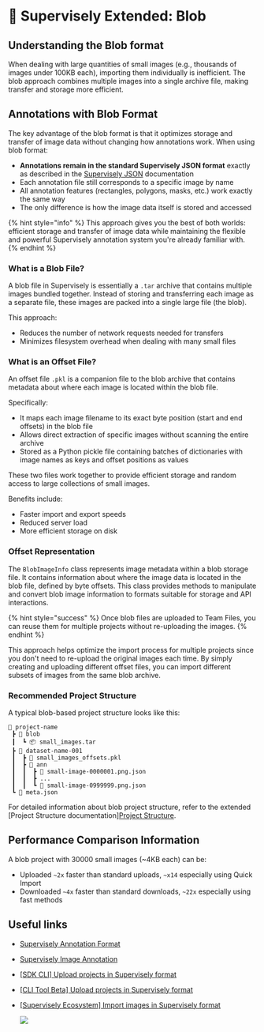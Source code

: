 # 🤖 Supervisely Extended: Blob

## Understanding the Blob format

When dealing with large quantities of small images (e.g., thousands of images under 100KB each), importing them individually is inefficient. The blob approach combines multiple images into a single archive file, making transfer and storage more efficient.

## Annotations with Blob Format

The key advantage of the blob format is that it optimizes storage and transfer of image data without changing how annotations work. When using blob format:

- **Annotations remain in the standard Supervisely JSON format** exactly as described in the [Supervisely JSON](supervisely.md) documentation
- Each annotation file still corresponds to a specific image by name
- All annotation features (rectangles, polygons, masks, etc.) work exactly the same way
- The only difference is how the image data itself is stored and accessed

{% hint style="info" %}
This approach gives you the best of both worlds: efficient storage and transfer of image data while maintaining the flexible and powerful Supervisely annotation system you're already familiar with.
{% endhint %}

### What is a Blob File?

A blob file in Supervisely is essentially a `.tar` archive that contains multiple images bundled together. Instead of storing and transferring each image as a separate file, these images are packed into a single large file (the blob). 

This approach:
- Reduces the number of network requests needed for transfers
- Minimizes filesystem overhead when dealing with many small files

### What is an Offset File?

An offset file `.pkl` is a companion file to the blob archive that contains metadata about where each image is located within the blob file. 

Specifically:
- It maps each image filename to its exact byte position (start and end offsets) in the blob file
- Allows direct extraction of specific images without scanning the entire archive
- Stored as a Python pickle file containing batches of dictionaries with image names as keys and offset positions as values

These two files work together to provide efficient storage and random access to large collections of small images.

Benefits include:

-   Faster import and export speeds
-   Reduced server load
-   More efficient storage on disk


### Offset Representation

The `BlobImageInfo` class represents image metadata within a blob storage file. It contains information about where the image data is located in the blob file, defined by byte offsets. This class provides methods to manipulate and convert blob image information to formats suitable for storage and API interactions.

{% hint style="success" %} Once blob files are uploaded to Team Files, you can reuse them for multiple projects without re-uploading the images. {% endhint %}

This approach helps optimize the import process for multiple projects since you don't need to re-upload the original images each time. By simply creating and uploading different offset files, you can import different subsets of images from the same blob archive.

### Recommended Project Structure

A typical blob-based project structure looks like this:

```text
📂 project-name
 ┣ 📂 blob
 ┃  ┗ 📦 small_images.tar
 ┣ 📂 dataset-name-001
 ┃  ┣ 📄 small_images_offsets.pkl
 ┃  ┣ 📂 ann
 ┃  ┃  ┣ 📄 small-image-0000001.png.json
 ┃  ┃  ┣ ...
 ┃  ┃  ┗ 📄 small-image-0999999.png.json
 ┗ 📄 meta.json
```

For detailed information about blob project structure, refer to the extended [Project Structure documentation][Project Structure](../../../Annotation-JSON-format/01_Project_Structure_new.md).


## Performance Comparison Information

A blob project with 30000 small images (~4KB each) can be:

-   Uploaded `~2x` faster than standard uploads, `~x14` especially using Quick Import
-   Downloaded `~4x` faster than standard downloads, `~22x` especially using fast methods


## Useful links
* [Supervisely Annotation Format](https://developer.supervisely.com/getting-started/supervisely-annotation-format)
* [Supervisely Image Annotation](https://developer.supervisely.com/getting-started/supervisely-annotation-format/images)
* [\[SDK CLI\] Upload projects in Supervisely format](https://developer.supervisely.com/getting-started/command-line-interface/sdk-cli#upload-a-project)
* [\[CLI Tool Beta\] Upload projects in Supervisely format](https://developer.supervisely.com/getting-started/command-line-interface/cli-tool/workflow-automation#upload-projects-in-supervisely-format)
*   [\[Supervisely Ecosystem\] Import images in Supervisely format](https://ecosystem.supervisely.com/apps/import-images-in-sly-format)

    ![](https://i.imgur.com/Y6RcQPT.png)
